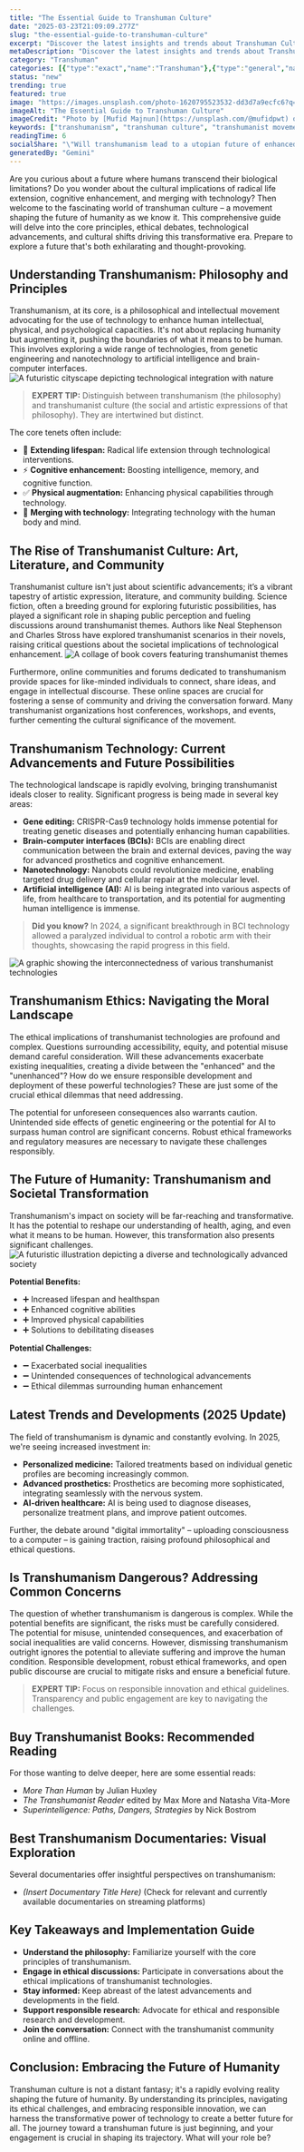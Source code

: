 ```yaml
---
title: "The Essential Guide to Transhuman Culture"
date: "2025-03-23T21:09:09.277Z"
slug: "the-essential-guide-to-transhuman-culture"
excerpt: "Discover the latest insights and trends about Transhuman Culture. This comprehensive guide covers everything you need to know about Transhuman Culture in 2025."
metaDescription: "Discover the latest insights and trends about Transhuman Culture. This comprehensive guide covers everything you need to know about Transhuman Culture in 2..."
category: "Transhuman"
categories: [{"type":"exact","name":"Transhuman"},{"type":"general","name":"Bioethics"},{"type":"medium","name":"Neurotechnology"},{"type":"specific","name":"Brain-Computer Interfaces"},{"type":"niche","name":"Neural Lace"}]
status: "new"
trending: true
featured: true
image: "https://images.unsplash.com/photo-1620795523532-dd3d7a9ecfc6?q=85&w=1200&fit=max&fm=webp&auto=compress"
imageAlt: "The Essential Guide to Transhuman Culture"
imageCredit: "Photo by [Mufid Majnun](https://unsplash.com/@mufidpwt) on Unsplash"
keywords: ["transhumanism", "transhuman culture", "transhumanist movement", "future of humanity transhumanism", "transhumanism technology", "buy transhumanist books", "transhumanism philosophy", "transhumanism ethics", "is transhumanism dangerous?", "best transhumanism documentaries"]
readingTime: 6
socialShare: "\"Will transhumanism lead to a utopian future of enhanced human potential, or a dystopian nightmare of inequality and unforeseen consequences? The answer lies in how we navigate the ethical complexities of this rapidly evolving field.\""
generatedBy: "Gemini"
---
```




Are you curious about a future where humans transcend their biological limitations?  Do you wonder about the cultural implications of radical life extension, cognitive enhancement, and merging with technology? Then welcome to the fascinating world of transhuman culture – a movement shaping the future of humanity as we know it. This comprehensive guide will delve into the core principles, ethical debates, technological advancements, and cultural shifts driving this transformative era.  Prepare to explore a future that's both exhilarating and thought-provoking.

## Understanding Transhumanism: Philosophy and Principles

Transhumanism, at its core, is a philosophical and intellectual movement advocating for the use of technology to enhance human intellectual, physical, and psychological capacities.  It's not about replacing humanity but augmenting it, pushing the boundaries of what it means to be human.  This involves exploring a wide range of technologies, from genetic engineering and nanotechnology to artificial intelligence and brain-computer interfaces.  ![A futuristic cityscape depicting technological integration with nature](https://images.unsplash.com/photo-1622279486466-e0e3bfdd0a01?q=85&w=1200&fit=max&fm=webp&auto=compress)

> **EXPERT TIP:**  Distinguish between transhumanism (the philosophy) and transhumanist culture (the social and artistic expressions of that philosophy).  They are intertwined but distinct.

The core tenets often include:

* 🔑 **Extending lifespan:**  Radical life extension through technological interventions.
* ⚡ **Cognitive enhancement:** Boosting intelligence, memory, and cognitive function.
* ✅ **Physical augmentation:** Enhancing physical capabilities through technology.
* 🚀 **Merging with technology:**  Integrating technology with the human body and mind.

## The Rise of Transhumanist Culture: Art, Literature, and Community

Transhumanist culture isn't just about scientific advancements; it’s a vibrant tapestry of artistic expression, literature, and community building.  Science fiction, often a breeding ground for exploring futuristic possibilities, has played a significant role in shaping public perception and fueling discussions around transhumanist themes.  Authors like Neal Stephenson and Charles Stross have explored transhumanist scenarios in their novels, raising critical questions about the societal implications of technological enhancement.  ![A collage of book covers featuring transhumanist themes](https://images.unsplash.com/photo-1620795523532-dd3d7a9ecfc6?q=85&w=1200&fit=max&fm=webp&auto=compress)

Furthermore, online communities and forums dedicated to transhumanism provide spaces for like-minded individuals to connect, share ideas, and engage in intellectual discourse.  These online spaces are crucial for fostering a sense of community and driving the conversation forward.  Many transhumanist organizations host conferences, workshops, and events, further cementing the cultural significance of the movement.

## Transhumanism Technology: Current Advancements and Future Possibilities

The technological landscape is rapidly evolving, bringing transhumanist ideals closer to reality.  Significant progress is being made in several key areas:

* **Gene editing:** CRISPR-Cas9 technology holds immense potential for treating genetic diseases and potentially enhancing human capabilities.
* **Brain-computer interfaces (BCIs):**  BCIs are enabling direct communication between the brain and external devices, paving the way for advanced prosthetics and cognitive enhancement.
* **Nanotechnology:**  Nanobots could revolutionize medicine, enabling targeted drug delivery and cellular repair at the molecular level.
* **Artificial intelligence (AI):**  AI is being integrated into various aspects of life, from healthcare to transportation, and its potential for augmenting human intelligence is immense.

> **Did you know?**  In 2024, a significant breakthrough in BCI technology allowed a paralyzed individual to control a robotic arm with their thoughts, showcasing the rapid progress in this field.

![A graphic showing the interconnectedness of various transhumanist technologies](https://images.unsplash.com/photo-1622278934023-1fc1fe795c0c?q=85&w=1200&fit=max&fm=webp&auto=compress)

## Transhumanism Ethics: Navigating the Moral Landscape

The ethical implications of transhumanist technologies are profound and complex.  Questions surrounding accessibility, equity, and potential misuse demand careful consideration.  Will these advancements exacerbate existing inequalities, creating a divide between the "enhanced" and the "unenhanced"?  How do we ensure responsible development and deployment of these powerful technologies?  These are just some of the crucial ethical dilemmas that need addressing.

The potential for unforeseen consequences also warrants caution.  Unintended side effects of genetic engineering or the potential for AI to surpass human control are significant concerns.  Robust ethical frameworks and regulatory measures are necessary to navigate these challenges responsibly.

## The Future of Humanity: Transhumanism and Societal Transformation

Transhumanism's impact on society will be far-reaching and transformative.  It has the potential to reshape our understanding of health, aging, and even what it means to be human.  However, this transformation also presents significant challenges.  ![A futuristic illustration depicting a diverse and technologically advanced society](https://images.unsplash.com/photo-1620795536969-963f00f9b1b5?q=85&w=1200&fit=max&fm=webp&auto=compress)

**Potential Benefits:**

* ➕ Increased lifespan and healthspan
* ➕ Enhanced cognitive abilities
* ➕ Improved physical capabilities
* ➕ Solutions to debilitating diseases

**Potential Challenges:**

* ➖ Exacerbated social inequalities
* ➖ Unintended consequences of technological advancements
* ➖ Ethical dilemmas surrounding human enhancement

##  Latest Trends and Developments (2025 Update)

The field of transhumanism is dynamic and constantly evolving.  In 2025, we're seeing increased investment in:

* **Personalized medicine:** Tailored treatments based on individual genetic profiles are becoming increasingly common.
* **Advanced prosthetics:**  Prosthetics are becoming more sophisticated, integrating seamlessly with the nervous system.
* **AI-driven healthcare:** AI is being used to diagnose diseases, personalize treatment plans, and improve patient outcomes.

Further, the debate around "digital immortality" – uploading consciousness to a computer – is gaining traction, raising profound philosophical and ethical questions.

##  Is Transhumanism Dangerous?  Addressing Common Concerns

The question of whether transhumanism is dangerous is complex.  While the potential benefits are significant, the risks must be carefully considered.  The potential for misuse, unintended consequences, and exacerbation of social inequalities are valid concerns.  However, dismissing transhumanism outright ignores the potential to alleviate suffering and improve the human condition.  Responsible development, robust ethical frameworks, and open public discourse are crucial to mitigate risks and ensure a beneficial future.

> **EXPERT TIP:**  Focus on responsible innovation and ethical guidelines.  Transparency and public engagement are key to navigating the challenges.

##  Buy Transhumanist Books:  Recommended Reading

For those wanting to delve deeper, here are some essential reads:

* *More Than Human* by Julian Huxley
* *The Transhumanist Reader* edited by Max More and Natasha Vita-More
* *Superintelligence: Paths, Dangers, Strategies* by Nick Bostrom

## Best Transhumanism Documentaries:  Visual Exploration

Several documentaries offer insightful perspectives on transhumanism:

* *(Insert Documentary Title Here)*  (Check for relevant and currently available documentaries on streaming platforms)

## Key Takeaways and Implementation Guide

* **Understand the philosophy:** Familiarize yourself with the core principles of transhumanism.
* **Engage in ethical discussions:** Participate in conversations about the ethical implications of transhumanist technologies.
* **Stay informed:** Keep abreast of the latest advancements and developments in the field.
* **Support responsible research:** Advocate for ethical and responsible research and development.
* **Join the conversation:** Connect with the transhumanist community online and offline.

## Conclusion: Embracing the Future of Humanity

Transhuman culture is not a distant fantasy; it's a rapidly evolving reality shaping the future of humanity.  By understanding its principles, navigating its ethical challenges, and embracing responsible innovation, we can harness the transformative power of technology to create a better future for all.  The journey toward a transhuman future is just beginning, and your engagement is crucial in shaping its trajectory.  What will your role be?

